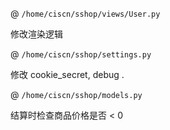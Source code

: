 @ `/home/ciscn/sshop/views/User.py`

修改渲染逻辑

@ `/home/ciscn/sshop/settings.py`

修改 cookie_secret, debug . 

@ `/home/ciscn/sshop/models.py`

结算时检查商品价格是否 < 0